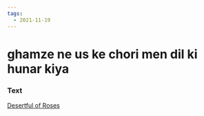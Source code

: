 ```yaml
---
tags:
  - 2021-11-19
---
```

# ghamze ne us ke chori men dil ki hunar kiya

### Text
[Desertful of Roses](http://www.columbia.edu/itc/mealac/pritchett/00garden/00c/0074/index_0074.html)

